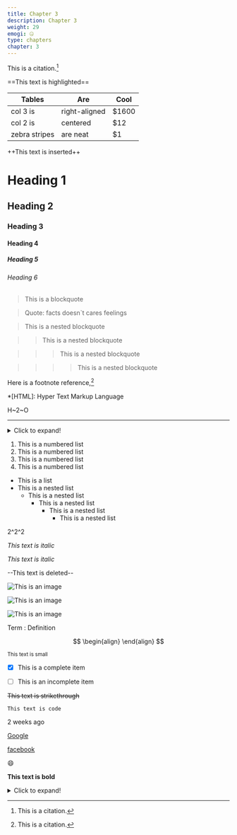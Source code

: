 ```yaml
---
title: Chapter 3
description: Chapter 3
weight: 29
emogi: 🤐
type: chapters
chapter: 3
---
```



This is a citation.[^1]
[^1]: This is a citation.


==This text is highlighted==


| Tables | Are | Cool |
| --- | --- | --- |
| col 3 is | right-aligned | $1600 |
| col 2 is | centered | $12 |
| zebra stripes | are neat | $1 |


++This text is inserted++


# Heading 1 
## Heading 2 
### Heading 3 
#### Heading 4 
##### Heading 5 
###### Heading 6 


> This is a blockquote

> Quote: facts doesn`t cares feelings 

> This is a nested blockquote

>> This is a nested blockquote

>>> This is a nested blockquote

>>>> This is a nested blockquote


Here is a footnote reference,[^1]
[^1]: And here is the footnote.


*[HTML]: Hyper Text Markup Language


H~2~O


---


<details>
<summary>Click to expand!</summary>
</details>


1. This is a numbered list
2. This is a numbered list
3. This is a numbered list
4. This is a numbered list
- This is a list
- This is a nested list
	- This is a nested list
		- This is a nested list
			- This is a nested list
				- This is a nested list


2^2^2


*This text is italic*

_This text is italic_


--This text is deleted--


![This is an image](https://www.google.com/images/branding/googlelogo/1x/googlelogo_color_272x92dp.png)

![This is an image](https://images.pexels.com/photos/14980905/pexels-photo-14980905.jpeg "This is a title")

![This is an image](https://images.pexels.com/photos/1612351/pexels-photo-1612351.jpeg)


Term
: Definition


$$
\begin{align}
\end{align}
$$


<sub>This text is small</sub>


- [x] This is a complete item
- [ ] This is an incomplete item


~~This text is strikethrough~~


`This text is code`


<time datetime="2013-04-06T12:32+00:00">2 weeks ago</time>


[Google](https://www.google.com)

[facebook](https://www.facebook.com "This is a title")


:smile:


**This text is bold**


<details>
<summary>Click to expand!</summary>
</details>
